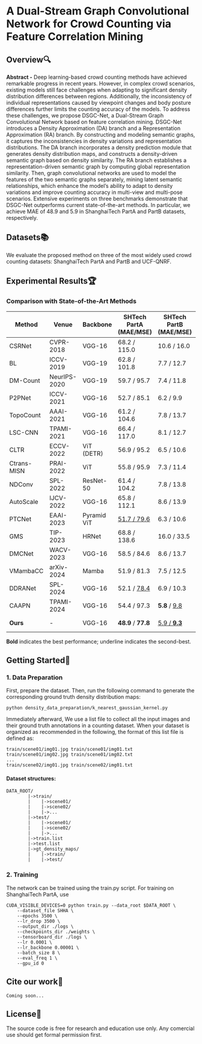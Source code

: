 # A Dual-Stream Graph Convolutional Network for Crowd Counting via Feature Correlation Mining
## Overview🔍
**Abstract -** Deep learning-based crowd counting methods have achieved remarkable progress in recent years. However, in complex crowd scenarios, existing models still face challenges when adapting to significant density distribution differences between regions. Additionally, the inconsistency of individual representations caused by viewpoint changes and body posture differences further limits the counting accuracy of the models. To address these challenges, we propose DSGC-Net, a Dual-Stream Graph Convolutional Network based on feature correlation mining. DSGC-Net introduces a Density Approximation (DA) branch and a Representation Approximation (RA) branch. By constructing and modeling semantic graphs, it captures the inconsistencies in density variations and representation distributions. The DA branch incorporates a density prediction module that generates density distribution maps, and constructs a density-driven semantic graph based on density similarity. The RA branch establishes a representation-driven semantic graph by computing global representation similarity. Then, graph convolutional networks are used to model the features of the two semantic graphs separately, mining latent semantic relationships, which enhance the model’s ability to adapt to density variations and improve counting accuracy in multi-view and multi-pose scenarios. Extensive experiments on three benchmarks demonstrate that DSGC-Net outperforms current state-of-the-art methods. In particular, we achieve MAE of 48.9 and 5.9 in ShanghaiTech PartA and PartB datasets, respectively.
## Datasets📚
We evaluate the proposed method on three of the most widely used crowd counting datasets: ShanghaiTech PartA and PartB and UCF-QNRF.
## Experimental Results🏆
### Comparison with State-of-the-Art Methods

| Method      | Venue       | Backbone     | SHTech PartA (MAE/MSE) | SHTech PartB (MAE/MSE) | UCF-QNRF (MAE/MSE) |
|-------------|-------------|--------------|------------------------|------------------------|--------------------|
| CSRNet      | CVPR-2018   | VGG-16       | 68.2 / 115.0           | 10.6 / 16.0            | - / -              |
| BL          | ICCV-2019   | VGG-19       | 62.8 / 101.8           | 7.7 / 12.7             | 88.7 / 154.8       |
| DM-Count    | NeurIPS-2020| VGG-19       | 59.7 / 95.7            | 7.4 / 11.8             | 85.6 / 148.3       |
| P2PNet      | ICCV-2021   | VGG-16       | 52.7 / 85.1            | 6.2 / 9.9              | 85.3 / 154.5       |
| TopoCount   | AAAI-2021   | VGG-16       | 61.2 / 104.6           | 7.8 / 13.7             | 89.0 / 159.0       |
| LSC-CNN     | TPAMI-2021  | VGG-16       | 66.4 / 117.0           | 8.1 / 12.7             | 120.5 / 218.2      |
| CLTR        | ECCV-2022   | ViT (DETR)   | 56.9 / 95.2            | 6.5 / 10.6             | 85.8 / 141.3       |
| Ctrans-MISN | PRAI-2022   | ViT          | 55.8 / 95.9            | 7.3 / 11.4             | 95.2 / 180.1       |
| NDConv      | SPL-2022    | ResNet-50    | 61.4 / 104.2           | 7.8 / 13.8             | 91.2 / 165.6       |
| AutoScale   | IJCV-2022   | VGG-16       | 65.8 / 112.1           | 8.6 / 13.9             | 104.4 / 174.2      |
| PTCNet      | EAAI-2023   | Pyramid ViT  | <u>51.7<u> / 79.6      | 6.3 / 10.6             | <u>79.7<u> / **133.2** |
| GMS         | TIP-2023    | HRNet        | 68.8 / 138.6           | 16.0 / 33.5            | 104.0 / 197.4      |
| DMCNet      | WACV-2023   | VGG-16       | 58.5 / 84.6            | 8.6 / 13.7             | 96.5 / 164.0       |
| VMambaCC    | arXiv-2024  | Mamba        | 51.9 / 81.3            | 7.5 / 12.5             | 88.4 / 144.7       |
| DDRANet     | SPL-2024    | VGG-16       | 52.1 / <u>78.4<u>      | 6.9 / 10.3             | 89.2 / 146.9       |
| CAAPN       | TPAMI-2024  | VGG-16       | 54.4 / 97.3            | **5.8** / <u>9.8<u>    | 83.9 / 144.3       |
| **Ours**    | -           | VGG-16       | **48.9** / **77.8**    | <u>5.9<u> / **9.3**    | **79.3** / <u>133.9<u> |

**Bold** indicates the best performance; underline indicates the second-best.


## Getting Started🚀
### 1. Data Preparation
First, prepare the dataset. Then, run the following command to generate the corresponding ground truth density distribution maps:
```
python density_data_preparation/k_nearest_gaussian_kernel.py
```
Immediately afterward, We use a list file to collect all the input images and their ground truth annotations in a counting dataset. When your dataset is organized as recommended in the following, the format of this list file is defined as:
```
train/scene01/img01.jpg train/scene01/img01.txt
train/scene01/img02.jpg train/scene01/img02.txt
...
train/scene02/img01.jpg train/scene02/img01.txt
```
#### Dataset structures:
```
DATA_ROOT/
        |->train/
        |    |->scene01/
        |    |->scene02/
        |    |->...
        |->test/
        |    |->scene01/
        |    |->scene02/
        |    |->...
        |->train.list
        |->test.list
        |->gt_density_maps/
        |    |->train/
        |    |->test/  
```
### 2. Training
The network can be trained using the train.py script. For training on ShanghaiTech PartA, use
```
CUDA_VISIBLE_DEVICES=0 python train.py --data_root $DATA_ROOT \
    --dataset_file SHHA \
    --epochs 3500 \
    --lr_drop 3500 \
    --output_dir ./logs \
    --checkpoints_dir ./weights \
    --tensorboard_dir ./logs \
    --lr 0.0001 \
    --lr_backbone 0.00001 \
    --batch_size 8 \
    --eval_freq 1 \
    --gpu_id 0
```
## Cite our work📝
```Coming soon...```
## License📜
The source code is free for research and education use only. Any comercial use should get formal permission first.
